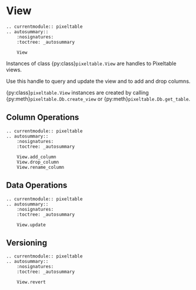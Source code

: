 # View

```{eval-rst}
.. currentmodule:: pixeltable
.. autosummary::
    :nosignatures:
    :toctree: _autosummary

    View
```

Instances of class {py:class}`pixeltable.View` are handles to Pixeltable views.

Use this handle to query and update the view and to add and drop columns.

{py:class}`pixeltable.View` instances are created by calling {py:meth}`pixeltable.Db.create_view`
or {py:meth}`pixeltable.Db.get_table`.

## Column Operations

```{eval-rst}
.. currentmodule:: pixeltable
.. autosummary::
    :nosignatures:
    :toctree: _autosummary

    View.add_column
    View.drop_column
    View.rename_column
```

## Data Operations

```{eval-rst}
.. currentmodule:: pixeltable
.. autosummary::
    :nosignatures:
    :toctree: _autosummary

    View.update
```

## Versioning

```{eval-rst}
.. currentmodule:: pixeltable
.. autosummary::
    :nosignatures:
    :toctree: _autosummary

    View.revert
```

